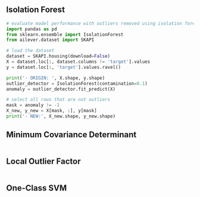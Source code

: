 ## Isolation Forest
```python
# evaluate model performance with outliers removed using isolation forest
import pandas as pd
from sklearn.ensemble import IsolationForest
from ailever.dataset import SKAPI

# load the dataset
dataset = SKAPI.housing(download=False)
X = dataset.loc[:, dataset.columns != 'target'].values
y = dataset.loc[:, 'target'].values.ravel()

print('- ORIGIN: ', X.shape, y.shape)
outlier_detector = IsolationForest(contamination=0.1)
anomaly = outlier_detector.fit_predict(X)

# select all rows that are not outliers
mask = anomaly != -1
X_new, y_new = X[mask, :], y[mask]
print('- NEW:', X_new.shape, y_new.shape)
```

## Minimum Covariance Determinant
```python
```

## Local Outlier Factor
```python
```

## One-Class SVM
```python
```


